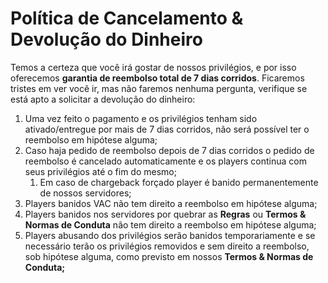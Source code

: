 # Política de Cancelamento & Devolução do Dinheiro

Temos a certeza que você irá gostar de nossos privilégios, e por isso oferecemos **garantia de reembolso total de 7 dias corridos**. Ficaremos tristes em ver você ir, mas não faremos nenhuma pergunta, verifique se está apto a solicitar a devolução do dinheiro:

1. Uma vez feito o pagamento e os privilégios tenham sido ativado/entregue por mais de 7 dias corridos, não será possível ter o reembolso em hipótese alguma;
2. Caso haja pedido de reembolso depois de 7 dias corridos o pedido de reembolso é cancelado automaticamente e os players continua com seus privilégios até o fim do mesmo;
   1. Em caso de chargeback forçado player é banido permanentemente de nossos servidores;
3. Players banidos VAC não tem direito a reembolso em hipótese alguma;
4. Players banidos nos servidores por quebrar as **Regras** ou **Termos & Normas de Conduta** não tem direito a reembolso em hipótese alguma;
5. Players abusando dos privilégios serão banidos temporariamente e se necessário terão os privilégios removidos e sem direito a reembolso, sob hipótese alguma, como previsto em nossos **Termos & Normas de Conduta;**

